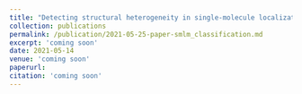 ```yaml
---
title: "Detecting structural heterogeneity in single-molecule localization microscopy data"
collection: publications
permalink: /publication/2021-05-25-paper-smlm_classification.md
excerpt: 'coming soon'
date: 2021-05-14
venue: 'coming soon'
paperurl:
citation: 'coming soon'
---
```


